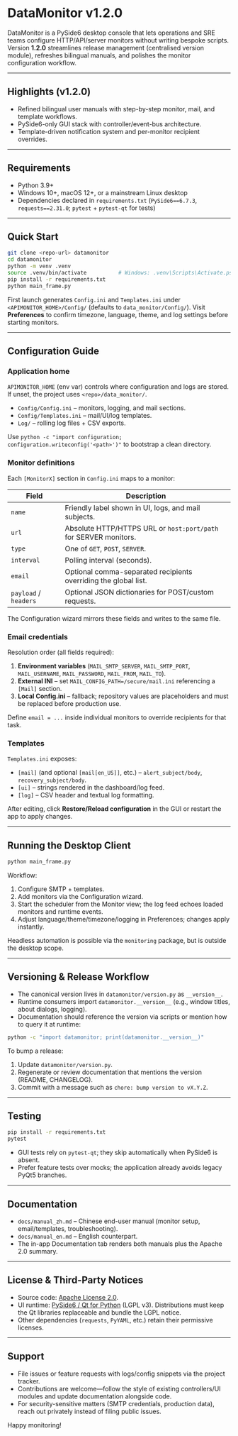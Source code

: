 # DataMonitor v1.2.0

DataMonitor is a PySide6 desktop console that lets operations and SRE teams configure HTTP/API/server monitors without writing bespoke scripts. Version **1.2.0** streamlines release management (centralised version module), refreshes bilingual manuals, and polishes the monitor configuration workflow.

---

## Highlights (v1.2.0)

- Refined bilingual user manuals with step-by-step monitor, mail, and template workflows.
- PySide6-only GUI stack with controller/event-bus architecture.
- Template-driven notification system and per-monitor recipient overrides.

---

## Requirements

- Python 3.9+
- Windows 10+, macOS 12+, or a mainstream Linux desktop
- Dependencies declared in `requirements.txt` (`PySide6==6.7.3`, `requests==2.31.0`; `pytest` + `pytest-qt` for tests)

---

## Quick Start

```bash
git clone <repo-url> datamonitor
cd datamonitor
python -m venv .venv
source .venv/bin/activate          # Windows: .venv\Scripts\Activate.ps1
pip install -r requirements.txt
python main_frame.py
```

First launch generates `Config.ini` and `Templates.ini` under `<APIMONITOR_HOME>/Config/` (defaults to `data_monitor/Config/`). Visit **Preferences** to confirm timezone, language, theme, and log settings before starting monitors.

---

## Configuration Guide

### Application home

`APIMONITOR_HOME` (env var) controls where configuration and logs are stored. If unset, the project uses `<repo>/data_monitor/`.

- `Config/Config.ini` – monitors, logging, and mail sections.
- `Config/Templates.ini` – mail/UI/log templates.
- `Log/` – rolling log files + CSV exports.

Use `python -c "import configuration; configuration.writeconfig('<path>')"` to bootstrap a clean directory.

### Monitor definitions

Each `[MonitorX]` section in `Config.ini` maps to a monitor:

| Field | Description |
| --- | --- |
| `name` | Friendly label shown in UI, logs, and mail subjects. |
| `url` | Absolute HTTP/HTTPS URL or `host:port/path` for SERVER monitors. |
| `type` | One of `GET`, `POST`, `SERVER`. |
| `interval` | Polling interval (seconds). |
| `email` | Optional comma-separated recipients overriding the global list. |
| `payload` / `headers` | Optional JSON dictionaries for POST/custom requests. |

The Configuration wizard mirrors these fields and writes to the same file.

### Email credentials

Resolution order (all fields required):

1. **Environment variables** (`MAIL_SMTP_SERVER`, `MAIL_SMTP_PORT`, `MAIL_USERNAME`, `MAIL_PASSWORD`, `MAIL_FROM`, `MAIL_TO`).
2. **External INI** – set `MAIL_CONFIG_PATH=/secure/mail.ini` referencing a `[Mail]` section.
3. **Local Config.ini** – fallback; repository values are placeholders and must be replaced before production use.

Define `email = ...` inside individual monitors to override recipients for that task.

### Templates

`Templates.ini` exposes:

- `[mail]` (and optional `[mail[en_US]]`, etc.) – `alert_subject/body`, `recovery_subject/body`.
- `[ui]` – strings rendered in the dashboard/log feed.
- `[log]` – CSV header and textual log formatting.

After editing, click **Restore/Reload configuration** in the GUI or restart the app to apply changes.

---

## Running the Desktop Client

```bash
python main_frame.py
```

Workflow:

1. Configure SMTP + templates.
2. Add monitors via the Configuration wizard.
3. Start the scheduler from the Monitor view; the log feed echoes loaded monitors and runtime events.
4. Adjust language/theme/timezone/logging in Preferences; changes apply instantly.

Headless automation is possible via the `monitoring` package, but is outside the desktop scope.

---

## Versioning & Release Workflow

- The canonical version lives in `datamonitor/version.py` as `__version__`.
- Runtime consumers import `datamonitor.__version__` (e.g., window titles, about dialogs, logging).
- Documentation should reference the version via scripts or mention how to query it at runtime:

```bash
python -c "import datamonitor; print(datamonitor.__version__)"
```

To bump a release:

1. Update `datamonitor/version.py`.
2. Regenerate or review documentation that mentions the version (README, CHANGELOG).
3. Commit with a message such as `chore: bump version to vX.Y.Z`.

---

## Testing

```bash
pip install -r requirements.txt
pytest
```

- GUI tests rely on `pytest-qt`; they skip automatically when PySide6 is absent.
- Prefer feature tests over mocks; the application already avoids legacy PyQt5 branches.

---

## Documentation

- `docs/manual_zh.md` – Chinese end-user manual (monitor setup, email/templates, troubleshooting).
- `docs/manual_en.md` – English counterpart.
- The in-app Documentation tab renders both manuals plus the Apache 2.0 summary.

---

## License & Third-Party Notices

- Source code: [Apache License 2.0](LICENSE).
- UI runtime: [PySide6 / Qt for Python](https://doc.qt.io/qtforpython/) (LGPL v3). Distributions must keep the Qt libraries replaceable and bundle the LGPL notice.
- Other dependencies (`requests`, `PyYAML`, etc.) retain their permissive licenses.

---

## Support

- File issues or feature requests with logs/config snippets via the project tracker.
- Contributions are welcome—follow the style of existing controllers/UI modules and update documentation alongside code.
- For security-sensitive matters (SMTP credentials, production data), reach out privately instead of filing public issues.

Happy monitoring!
